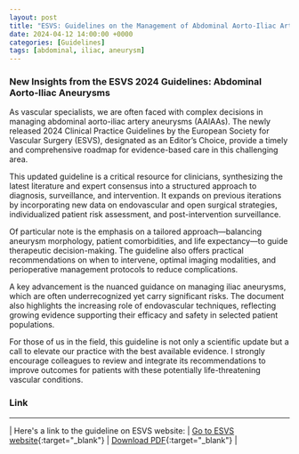 ```yaml
---
layout: post
title: "ESVS: Guidelines on the Management of Abdominal Aorto-Iliac Artery Aneurysms - 2024"
date: 2024-04-12 14:00:00 +0000
categories: [Guidelines]
tags: [abdominal, iliac, aneurysm]
---
```


### New Insights from the ESVS 2024 Guidelines: Abdominal Aorto-Iliac Aneurysms

As vascular specialists, we are often faced with complex decisions in managing abdominal aorto-iliac artery aneurysms (AAIAAs). The newly released 2024 Clinical Practice Guidelines by the European Society for Vascular Surgery (ESVS), designated as an Editor’s Choice, provide a timely and comprehensive roadmap for evidence-based care in this challenging area.

This updated guideline is a critical resource for clinicians, synthesizing the latest literature and expert consensus into a structured approach to diagnosis, surveillance, and intervention. It expands on previous iterations by incorporating new data on endovascular and open surgical strategies, individualized patient risk assessment, and post-intervention surveillance.

Of particular note is the emphasis on a tailored approach—balancing aneurysm morphology, patient comorbidities, and life expectancy—to guide therapeutic decision-making. The guideline also offers practical recommendations on when to intervene, optimal imaging modalities, and perioperative management protocols to reduce complications.

A key advancement is the nuanced guidance on managing iliac aneurysms, which are often underrecognized yet carry significant risks. The document also highlights the increasing role of endovascular techniques, reflecting growing evidence supporting their efficacy and safety in selected patient populations.

For those of us in the field, this guideline is not only a scientific update but a call to elevate our practice with the best available evidence. I strongly encourage colleagues to review and integrate its recommendations to improve outcomes for patients with these potentially life-threatening vascular conditions.

### Link

***

| Here's a link to the guideline on ESVS website: | [Go to ESVS website](https://www.ejves.com/article/S1078-5884(23)00889-4/fulltext){:target="_blank"} | [Download PDF](https://www.ejves.com/action/showPdf?pii=S1078-5884%2823%2900889-4){:target="_blank"} |